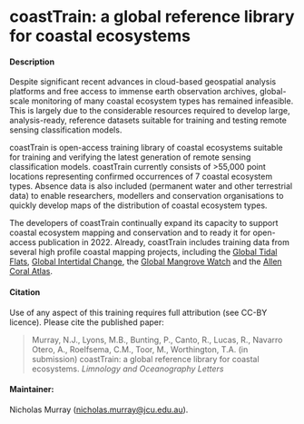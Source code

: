 # coastTrain: a global reference library for coastal ecosystems

#### Description
Despite significant recent advances in cloud-based geospatial analysis platforms and free access to immense earth observation archives, global-scale monitoring of many coastal ecosystem types has remained infeasible. This is largely due to the considerable resources required to develop large, analysis-ready, reference datasets suitable for training and testing remote sensing classification models.

coastTrain is open-access training library of coastal ecosystems suitable for training and verifying the latest generation of remote sensing classification models. coastTrain currently consists of >55,000 point locations representing confirmed occurrences of 7 coastal ecosystem types. Absence data is also included (permanent water and other terrestrial data) to enable researchers, modellers and conservation organisations to quickly develop maps of the distribution of coastal ecosystem types. 

The developers of coastTrain continually expand its capacity to support coastal ecosystem mapping and conservation and to ready it for open-access publication in 2022. Already, coastTrain includes training data from several high profile coastal mapping projects, including the [Global Tidal Flats](http://intertidal.app), [Global Intertidal Change](https://globalintertidalchange.org), the [Global Mangrove Watch](https://www.globalmangrovewatch.org/) and the [Allen Coral Atlas](https://allencoralatlas.org/). 

#### Citation
Use of any aspect of this training requires full attribution (see CC-BY licence). Please cite the published paper:

> Murray, N.J., Lyons, M.B., Bunting, P., Canto, R., Lucas, R., Navarro Otero, A., Roelfsema, C.M., Toor, M., Worthington, T.A. (in submission) coastTrain: a global reference library for coastal ecosystems. *Limnology and Oceanography Letters*

#### Maintainer: 
Nicholas Murray (nicholas.murray@jcu.edu.au).

#### 
